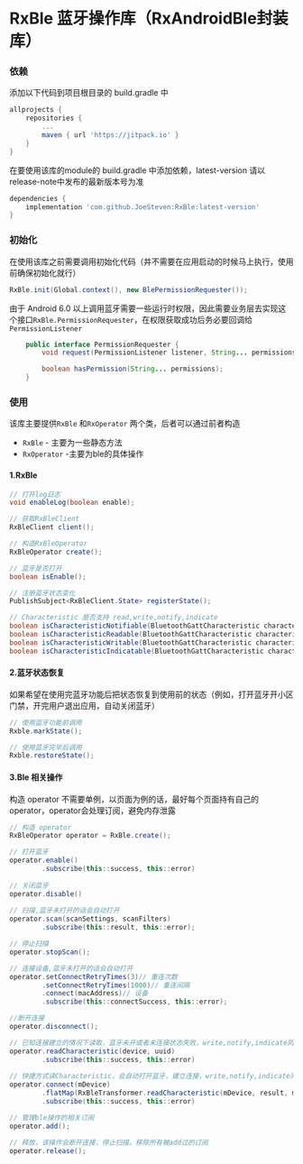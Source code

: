 

# RxBle 蓝牙操作库（RxAndroidBle封装库）

### 依赖

添加以下代码到项目根目录的 build.gradle 中

```groovy
allprojects {
	repositories {
		...
		maven { url 'https://jitpack.io' }
	}
}
```

在要使用该库的module的 build.gradle 中添加依赖，latest-version 请以release-note中发布的最新版本号为准

```groovy
dependencies {
	implementation 'com.github.JoeSteven:RxBle:latest-version'
}
```

### 初始化

在使用该库之前需要调用初始化代码（并不需要在应用启动的时候马上执行，使用前确保初始化就行）

```java
RxBle.init(Global.context(), new BlePermissionRequester());
```

由于 Android 6.0 以上调用蓝牙需要一些运行时权限，因此需要业务层去实现这个接口`RxBle.PermissionRequester`，在权限获取成功后务必要回调给 `PermissionListener`

```java
    public interface PermissionRequester {
        void request(PermissionListener listener, String... permissions);

        boolean hasPermission(String... permissions);
    }
```

### 使用

该库主要提供`RxBle` 和`RxOperator` 两个类，后者可以通过前者构造

- `RxBle` - 主要为一些静态方法
- `RxOperator` -主要为ble的具体操作

#### 1.RxBle

```java
// 打开log日志
void enableLog(boolean enable); 

// 获取RxBleClient
RxBleClient client(); 

// 构造RxBleOperator
RxBleOperator create();

// 蓝牙是否打开
boolean isEnable();

// 注册蓝牙状态变化
PublishSubject<RxBleClient.State> registerState();

// Characteristic 是否支持 read,write,notify,indicate 
boolean isCharacteristicNotifiable(BluetoothGattCharacteristic characteristic);
boolean isCharacteristicReadable(BluetoothGattCharacteristic characteristic);
boolean isCharacteristicWritable(BluetoothGattCharacteristic characteristic);
boolean isCharacteristicIndicatable(BluetoothGattCharacteristic characteristic);
```



#### 2.蓝牙状态恢复

如果希望在使用完蓝牙功能后把状态恢复到使用前的状态（例如，打开蓝牙开小区门禁，开完用户退出应用，自动关闭蓝牙）

```java
// 使用蓝牙功能前调用
Rxble.markState();

// 使用蓝牙完毕后调用
Rxble.restoreState();
```

#### 3.Ble 相关操作

构造 operator 不需要单例，以页面为例的话，最好每个页面持有自己的operator，operator会处理订阅，避免内存泄露

```Java
// 构造 operator
RxBleOperator operator = RxBle.create();

// 打开蓝牙
operator.enable()
		.subscribe(this::success, this::error)
  
// 关闭蓝牙
operator.disable()
  
// 扫描,蓝牙未打开的话会自动打开
operator.scan(scanSettings, scanFilters)
		.subscribe(this::result, this::error);

// 停止扫描
operator.stopScan();

// 连接设备,蓝牙未打开的话会自动打开
operator.setConnectRetryTimes(3)// 重连次数
		.setConnectRetryTimes(1000)// 重连间隔
		.connect(macAddress)// 设备
		.subscribe(this::connectSuccess, this::error);

//断开连接
operator.disconnect();

// 已知连接建立的情况下读取，蓝牙未开或者未连接状态失败，write,notify,indicate同理
operator.readCharacteristic(device, uuid)
		.subscribe(this::success, this::error)
  
// 快捷方式读Characteristic，会自动打开蓝牙，建立连接，write,notify,indicate同理
operator.connect(mDevice)
		.flatMap(RxBleTransformer.readCharacteristic(mDevice, result, mOperator))
		.subscribe(this::success, this::error)

// 管理ble操作的相关订阅
operator.add();

// 释放，该操作会断开连接，停止扫描，移除所有被add过的订阅
operator.release();
```

